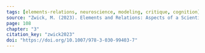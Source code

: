 ```yaml
---
tags: [elements-relations, neuroscience, modeling, critique, cognition]
source: "Zwick, M. (2023). Elements and Relations: Aspects of a Scientific Metaphysics (Vol. 35). Springer International Publishing."
page: 108
chapter: "3"
citation_key: "zwick2023"
doi: "https://doi.org/10.1007/978-3-030-99403-7"
---
```


